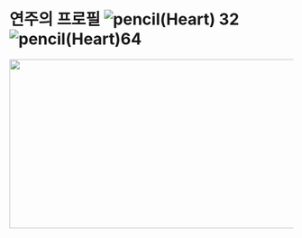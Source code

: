 # 연주의 프로필 ![pencil(Heart) 32](https://github.com/user-attachments/assets/4e094886-f18f-4609-b67c-1ba9695daf71) ![pencil(Heart)64](https://github.com/user-attachments/assets/642d2753-f0a5-44e0-bc39-4fa6778260f7) 


<a href="https://github.com/devxb/gitanimals">
  <img
    src="https://render.gitanimals.org/farms/yeonju0312"
    width="600"
    height="300"
  />
</a>
